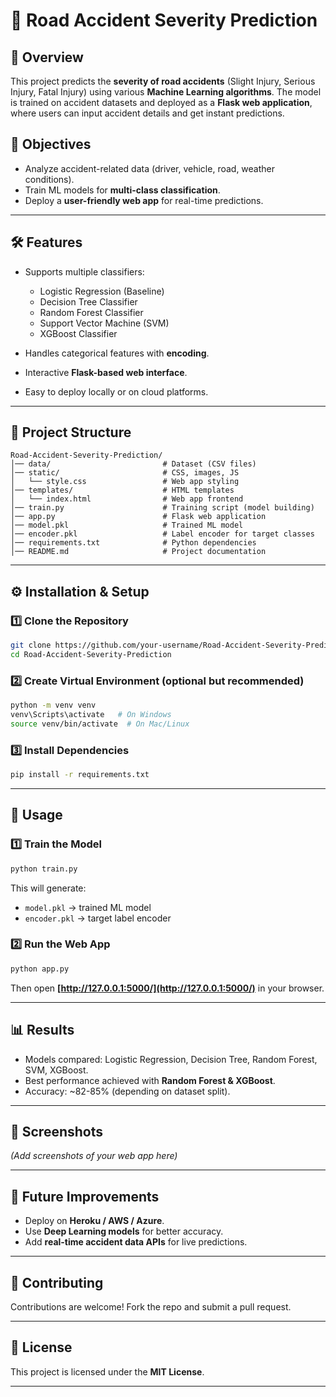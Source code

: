 

# 🚦 Road Accident Severity Prediction

## 📌 Overview

This project predicts the **severity of road accidents** (Slight Injury, Serious Injury, Fatal Injury) using various **Machine Learning algorithms**. The model is trained on accident datasets and deployed as a **Flask web application**, where users can input accident details and get instant predictions.

## 🎯 Objectives

* Analyze accident-related data (driver, vehicle, road, weather conditions).
* Train ML models for **multi-class classification**.
* Deploy a **user-friendly web app** for real-time predictions.

---

## 🛠️ Features

* Supports multiple classifiers:

  * Logistic Regression (Baseline)
  * Decision Tree Classifier
  * Random Forest Classifier
  * Support Vector Machine (SVM)
  * XGBoost Classifier
* Handles categorical features with **encoding**.
* Interactive **Flask-based web interface**.
* Easy to deploy locally or on cloud platforms.

---

## 📂 Project Structure

```
Road-Accident-Severity-Prediction/
│── data/                         # Dataset (CSV files)
│── static/                       # CSS, images, JS
│   └── style.css                 # Web app styling
│── templates/                    # HTML templates
│   └── index.html                # Web app frontend
│── train.py                      # Training script (model building)
│── app.py                        # Flask web application
│── model.pkl                     # Trained ML model
│── encoder.pkl                   # Label encoder for target classes
│── requirements.txt              # Python dependencies
│── README.md                     # Project documentation
```

---

## ⚙️ Installation & Setup

### 1️⃣ Clone the Repository

```bash
git clone https://github.com/your-username/Road-Accident-Severity-Prediction.git
cd Road-Accident-Severity-Prediction
```

### 2️⃣ Create Virtual Environment (optional but recommended)

```bash
python -m venv venv
venv\Scripts\activate   # On Windows
source venv/bin/activate  # On Mac/Linux
```

### 3️⃣ Install Dependencies

```bash
pip install -r requirements.txt
```

---

## 🚀 Usage

### 1️⃣ Train the Model

```bash
python train.py
```

This will generate:

* `model.pkl` → trained ML model
* `encoder.pkl` → target label encoder

### 2️⃣ Run the Web App

```bash
python app.py
```

Then open **[http://127.0.0.1:5000/](http://127.0.0.1:5000/)** in your browser.

---

## 📊 Results

* Models compared: Logistic Regression, Decision Tree, Random Forest, SVM, XGBoost.
* Best performance achieved with **Random Forest & XGBoost**.
* Accuracy: \~82-85% (depending on dataset split).

---

## 📸 Screenshots

*(Add screenshots of your web app here)*

---

## 🔮 Future Improvements

* Deploy on **Heroku / AWS / Azure**.
* Use **Deep Learning models** for better accuracy.
* Add **real-time accident data APIs** for live predictions.

---

## 🤝 Contributing

Contributions are welcome! Fork the repo and submit a pull request.

---

## 📜 License

This project is licensed under the **MIT License**.

---

